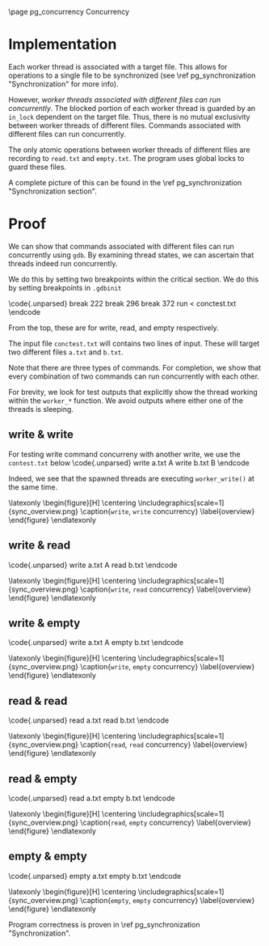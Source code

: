 \page pg_concurrency Concurrency

# Implementation
Each worker thread is associated with a target file. This allows for operations to a single file to be synchronized (see \ref pg_synchronization "Synchronization" for more info).

However, *worker threads associated with different files can run concurrently*. The blocked portion of each worker thread is guarded by an `in_lock` dependent on the target file. Thus, there is no mutual exclusivity between worker threads of different files. Commands associated with different files can run concurrently.

The only atomic operations between worker threads of different files are recording to `read.txt` and `empty.txt`. The program uses global locks to guard these files.

A complete picture of this can be found in the \ref pg_synchronization "Synchronization section".

# Proof
We can show that commands associated with different files can run concurrently using `gdb`. By examining thread states, we can ascertain that threads indeed run concurrently.

We do this by setting two breakpoints within the critical section. We do this by setting breakpoints in `.gdbinit`

\code{.unparsed}
    break 222
    break 296
    break 372
    run < conctest.txt
\endcode

From the top, these are for write, read, and empty respectively.

The input file `conctest.txt` will contains two lines of input. These will target two different files `a.txt` and `b.txt`.

Note that there are three types of commands. For completion, we show that every combination of two commands can run concurrently with each other.

For brevity, we look for test outputs that explicitly show the thread working within the `worker_*` function. We avoid outputs where either one of the threads is sleeping.

## write & write
For testing write command concurreny with another write, we use the `contest.txt` below
\code{.unparsed}
    write a.txt A
    write b.txt B
\endcode

Indeed, we see that the spawned threads are executing `worker_write()` at the same time.

\latexonly
\begin{figure}[H]
    \centering
	\includegraphics[scale=1]{sync_overview.png}
	\caption{`write`, `write` concurrency}
	\label{overview}
\end{figure}
\endlatexonly

## write & read
\code{.unparsed}
    write a.txt A
    read b.txt
\endcode

\latexonly
\begin{figure}[H]
    \centering
	\includegraphics[scale=1]{sync_overview.png}
	\caption{`write`, `read` concurrency}
	\label{overview}
\end{figure}
\endlatexonly
## write & empty
\code{.unparsed}
    write a.txt A
    empty b.txt
\endcode

\latexonly
\begin{figure}[H]
    \centering
	\includegraphics[scale=1]{sync_overview.png}
	\caption{`write`, `empty` concurrency}
	\label{overview}
\end{figure}
\endlatexonly
## read & read
\code{.unparsed}
    read a.txt
    read b.txt
\endcode

\latexonly
\begin{figure}[H]
    \centering
	\includegraphics[scale=1]{sync_overview.png}
	\caption{`read`, `read` concurrency}
	\label{overview}
\end{figure}
\endlatexonly
## read & empty
\code{.unparsed}
    read a.txt
    empty b.txt
\endcode

\latexonly
\begin{figure}[H]
    \centering
	\includegraphics[scale=1]{sync_overview.png}
	\caption{`read`, `empty` concurrency}
	\label{overview}
\end{figure}
\endlatexonly
## empty & empty
\code{.unparsed}
    empty a.txt
    empty b.txt
\endcode

\latexonly
\begin{figure}[H]
    \centering
	\includegraphics[scale=1]{sync_overview.png}
	\caption{`empty`, `empty` concurrency}
	\label{overview}
\end{figure}
\endlatexonly

Program correctness is proven in \ref pg_synchronization "Synchronization".
